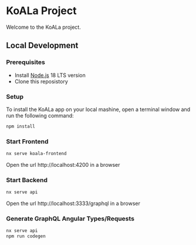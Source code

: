 # KoALa Project

Welcome to the KoALa project.

## Local Development

### Prerequisites

- Install [Node.js](https://nodejs.org) 18 LTS version
- Clone this reposistory

### Setup

To install the KoALa app on your local mashine, open a terminal window and run the following command:

```Bash
npm install
```

### Start Frontend

```Bash
nx serve koala-frontend
```

Open the url http://localhost:4200 in a browser

### Start Backend

```Bash
nx serve api
```

Open the url http://localhost:3333/graphql in a browser


### Generate GraphQL Angular Types/Requests

```Bash
nx serve api
npm run codegen
```

